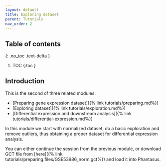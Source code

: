 ```yaml
---
layout: default
title: Exploring dataset
parent: Tutorials
nav_order: 2
---
```


## Table of contents
{: .no_toc .text-delta }

1. TOC
{:toc }

## Introduction

This is the second of three related modules:
* [Preparing gene expression dataset]({% link tutorials/preparing.md%})
* [Exploring dataset]({% link tutorials/exploration.md%})
* [Differential expression and downstream analysis]({% link tutorials/differential-expression.md%})

In this module we start with normalized dataset, do a basic exploration and 
remove outliers, thus obtaining a proper dataset for differential expression analysis.

You can either continue the session from the previous module, or download
GCT file from [here]({% link tutorials/preparing.files/GSE53986_norm.gct%}) 
and load it into Phantasus.
